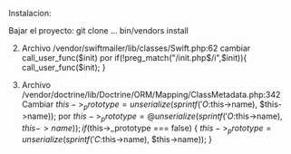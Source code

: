 Instalacion:

Bajar el proyecto:
git clone ...
bin/vendors install

2. Archivo /vendor/swiftmailer/lib/classes/Swift.php:62
cambiar
    call_user_func($init)
por
    if(!preg_match("/init.php$/i",$init)){
                    call_user_func($init);
           }

3. Archivo /vendor/doctrine/lib/Doctrine/ORM/Mapping/ClassMetadata.php:342
Cambiar
    $this->_prototype = unserialize(sprintf('O:%d:"%s":0:{}', strlen($this->name), $this->name));
por
    $this->_prototype = @unserialize(sprintf('O:%d:"%s":0:{}', strlen($this->name), $this->name));
    if ($this->_prototype === false) {
          $this->_prototype = unserialize(sprintf('C:%d:"%s":0:{}', strlen($this->name), $this->name));
    }